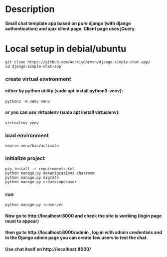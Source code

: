 # Description
#### Small chat template app based on pure django (with django authentication) and ajax client page. Client page uses jQuery.

# Local setup in debial/ubuntu
`git clone https://github.com/AcckiyGerman/django-simple-chat-app/`  
`cd django-simple-chat-app`  

### create virtual environment
#### either by python utility (sudo apt install python3-venv):
`python3 -m venv venv`  
#### or you can use virtualenv (sudo apt install virtualenv):
`virtualenv venv`  

### load environment
`source venv/bin/activate`  

### initialize project
`pip install -r requirements.txt`  
`python manage.py makemigrations chatroom`  
`python manage.py migrate`  
`python manage.py createsuperuser`  

### run
`python manage.py runserver`  

#### Now go to http://localhost:8000 and check the site is working (login page must to appear)
#### then go to http://localhost:8000/admin , log in with admin credentials and in the Django admin page you can create few users to test the chat.

#### Use chat itself on http://localhost:8000/
